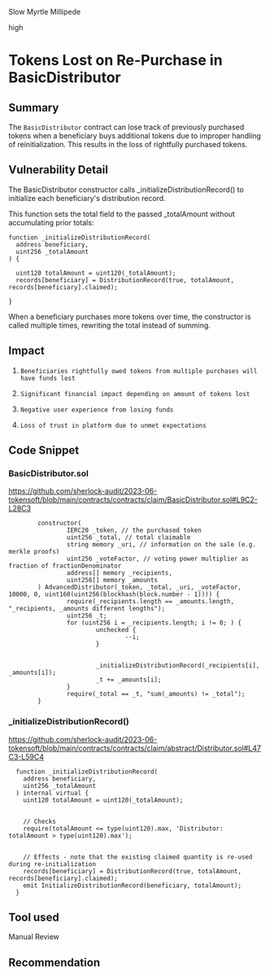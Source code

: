Slow Myrtle Millipede

high

# Tokens Lost on Re-Purchase in BasicDistributor

## Summary

The ```BasicDistributor``` contract can lose track of previously purchased tokens when a beneficiary buys additional tokens due to improper handling of reinitialization. This results in the loss of rightfully purchased tokens.

## Vulnerability Detail

The BasicDistributor constructor calls _initializeDistributionRecord() to initialize each beneficiary's distribution record.

This function sets the total field to the passed _totalAmount without accumulating prior totals:

```solidity
function _initializeDistributionRecord(
  address beneficiary, 
  uint256 _totalAmount
) {

  uint120 totalAmount = uint120(_totalAmount);
  records[beneficiary] = DistributionRecord(true, totalAmount, records[beneficiary].claimed);

}
```
When a beneficiary purchases more tokens over time, the constructor is called multiple times, rewriting the total instead of summing.

## Impact


1.     Beneficiaries rightfully owed tokens from multiple purchases will have funds lost
2.     Significant financial impact depending on amount of tokens lost
3.     Negative user experience from losing funds
4.     Loss of trust in platform due to unmet expectations

## Code Snippet

### BasicDistributor.sol

https://github.com/sherlock-audit/2023-06-tokensoft/blob/main/contracts/contracts/claim/BasicDistributor.sol#L9C2-L28C3
```solidity
        constructor(
                IERC20 _token, // the purchased token
                uint256 _total, // total claimable
                string memory _uri, // information on the sale (e.g. merkle proofs)
                uint256 _voteFactor, // voting power multiplier as fraction of fractionDenominator
                address[] memory _recipients,
                uint256[] memory _amounts
        ) AdvancedDistributor(_token, _total, _uri, _voteFactor, 10000, 0, uint160(uint256(blockhash(block.number - 1)))) {
                require(_recipients.length == _amounts.length, "_recipients, _amounts different lengths");
                uint256 _t;
                for (uint256 i = _recipients.length; i != 0; ) {
                        unchecked {
                                --i;
                        }


                        _initializeDistributionRecord(_recipients[i], _amounts[i]);
                        _t += _amounts[i];
                }
                require(_total == _t, "sum(_amounts) != _total");
        }
```

###  _initializeDistributionRecord()

https://github.com/sherlock-audit/2023-06-tokensoft/blob/main/contracts/contracts/claim/abstract/Distributor.sol#L47C3-L59C4
```solidity
  function _initializeDistributionRecord(
    address beneficiary,
    uint256 _totalAmount
  ) internal virtual {
    uint120 totalAmount = uint120(_totalAmount);


    // Checks
    require(totalAmount <= type(uint120).max, 'Distributor: totalAmount > type(uint120).max');


    // Effects - note that the existing claimed quantity is re-used during re-initialization
    records[beneficiary] = DistributionRecord(true, totalAmount, records[beneficiary].claimed);
    emit InitializeDistributionRecord(beneficiary, totalAmount);
  }
```

## Tool used

Manual Review

## Recommendation
